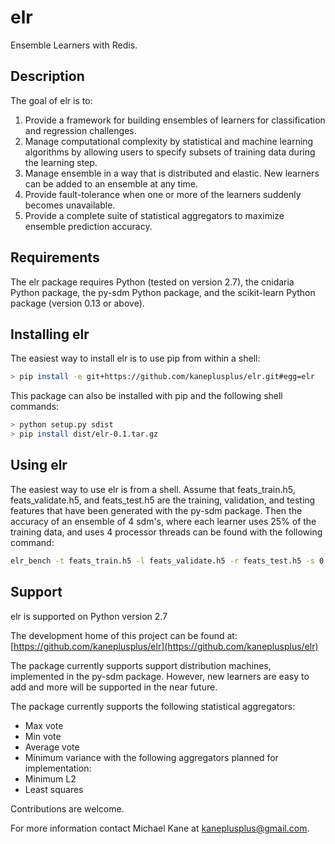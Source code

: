elr
===

Ensemble Learners with Redis.

Description
---

The goal of elr is to:
1. Provide a framework for building ensembles of learners for classification
and regression challenges.
2. Manage computational complexity by statistical and machine learning 
algorithms by allowing users to specify subsets of training data during 
the learning step.
3. Manage ensemble in a way that is distributed and elastic. New learners
can be added to an ensemble at any time.
4. Provide fault-tolerance when one or more of the learners suddenly becomes
unavailable.
5. Provide a complete suite of statistical aggregators to maximize ensemble
prediction accuracy.

Requirements
---

The elr package requires Python (tested on version 2.7), the cnidaria Python
package, the py-sdm Python package, and the scikit-learn Python package 
(version 0.13 or above).

Installing elr
---

The easiest way to install elr is to use pip from within a shell:

```bash
> pip install -e git+https://github.com/kaneplusplus/elr.git#egg=elr
```

This package can also be installed with pip and the following shell commands:

```bash
> python setup.py sdist
> pip install dist/elr-0.1.tar.gz
```

Using elr
---

The easiest way to use elr is from a shell. Assume that feats_train.h5, 
feats_validate.h5, and feats_test.h5 are the training, validation, and 
testing features that have been generated with the py-sdm package. Then
the accuracy of an ensemble of 4 sdm's, where each learner uses 25% of
the training data, and uses 4 processor threads can be found with the following 
command:

```bash
elr_bench -t feats_train.h5 -l feats_validate.h5 -r feats_test.h5 -s 0.25 -w 4 -p 4 
```

Support
---

elr is supported on Python version 2.7

The development home of this project can be found at: [https://github.com/kaneplusplus/elr](https://github.com/kaneplusplus/elr)

The package currently supports support distribution machines, implemented in
the py-sdm package. However, new learners are easy to add and more will
be supported in the near future.

The package currently supports the following statistical aggregators:
- Max vote
- Min vote
- Average vote
- Minimum variance
with the following aggregators planned for implementation:
- Minimum L2
- Least squares

Contributions are welcome.

For more information contact Michael Kane at [kaneplusplus@gmail.com](kaneplusplus@gmail.com).

